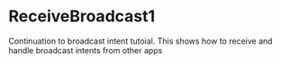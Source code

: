 # ReceiveBroadcast1
Continuation to broadcast intent tutoial. This shows how to receive and handle broadcast intents from other apps
